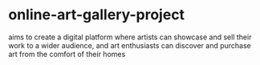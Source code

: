 # online-art-gallery-project
aims to create a digital platform where artists can showcase and sell their work to a wider audience, and art enthusiasts can discover and purchase art from the comfort of their homes
